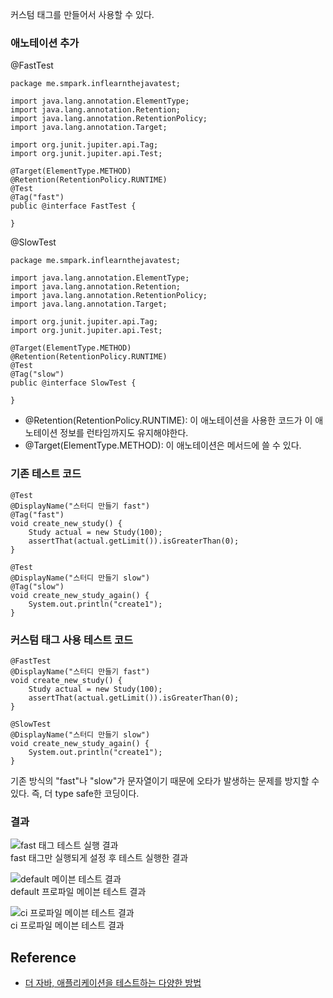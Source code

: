 커스텀 태그를 만들어서 사용할 수 있다.

### 애노테이션 추가
\@FastTest
```
package me.smpark.inflearnthejavatest;

import java.lang.annotation.ElementType;
import java.lang.annotation.Retention;
import java.lang.annotation.RetentionPolicy;
import java.lang.annotation.Target;

import org.junit.jupiter.api.Tag;
import org.junit.jupiter.api.Test;

@Target(ElementType.METHOD)
@Retention(RetentionPolicy.RUNTIME)
@Test
@Tag("fast")
public @interface FastTest {

}
```

\@SlowTest
```
package me.smpark.inflearnthejavatest;

import java.lang.annotation.ElementType;
import java.lang.annotation.Retention;
import java.lang.annotation.RetentionPolicy;
import java.lang.annotation.Target;

import org.junit.jupiter.api.Tag;
import org.junit.jupiter.api.Test;

@Target(ElementType.METHOD)
@Retention(RetentionPolicy.RUNTIME)
@Test
@Tag("slow")
public @interface SlowTest {

}
```
* \@Retention(RetentionPolicy.RUNTIME): 이 애노테이션을 사용한 코드가 이 애노테이션 정보를 런타임까지도 유지해야한다.
* \@Target(ElementType.METHOD): 이 애노테이션은 메서드에 쓸 수 있다.

### 기존 테스트 코드
```
@Test
@DisplayName("스터디 만들기 fast")
@Tag("fast")
void create_new_study() {
    Study actual = new Study(100);
    assertThat(actual.getLimit()).isGreaterThan(0);
}

@Test
@DisplayName("스터디 만들기 slow")
@Tag("slow")
void create_new_study_again() {
    System.out.println("create1");
}
```

### 커스텀 태그 사용 테스트 코드
```
@FastTest
@DisplayName("스터디 만들기 fast")
void create_new_study() {
    Study actual = new Study(100);
    assertThat(actual.getLimit()).isGreaterThan(0);
}

@SlowTest
@DisplayName("스터디 만들기 slow")
void create_new_study_again() {
    System.out.println("create1");
}
```
기존 방식의 "fast"나 "slow"가 문자열이기 때문에 오타가 발생하는 문제를 방지할 수 있다. 즉, 더 type safe한 코딩이다.

### 결과
![fast 태그 테스트 실행 결과](https://raw.githubusercontent.com/smpark1020/tistory-smpark/master/images/%5BJUnit5%5D%20%EC%BB%A4%EC%8A%A4%ED%85%80%20%ED%83%9C%EA%B7%B8/1.PNG)   
fast 태그만 실행되게 설정 후 테스트 실행한 결과

![default 메이븐 테스트 결과](https://raw.githubusercontent.com/smpark1020/tistory-smpark/master/images/%5BJUnit5%5D%20%EC%BB%A4%EC%8A%A4%ED%85%80%20%ED%83%9C%EA%B7%B8/2.PNG)   
default 프로파일 메이븐 테스트 결과

![ci 프로파일 메이븐 테스트 결과](https://raw.githubusercontent.com/smpark1020/tistory-smpark/master/images/%5BJUnit5%5D%20%EC%BB%A4%EC%8A%A4%ED%85%80%20%ED%83%9C%EA%B7%B8/3.PNG)   
ci 프로파일 메이븐 테스트 결과

## Reference
* [더 자바, 애플리케이션을 테스트하는 다양한 방법](https://www.inflearn.com/course/%EA%B0%9C%EB%B0%9C%EC%9E%90-%EC%9D%B8%ED%84%B0%EB%B7%B0?inst=9746dbc4)